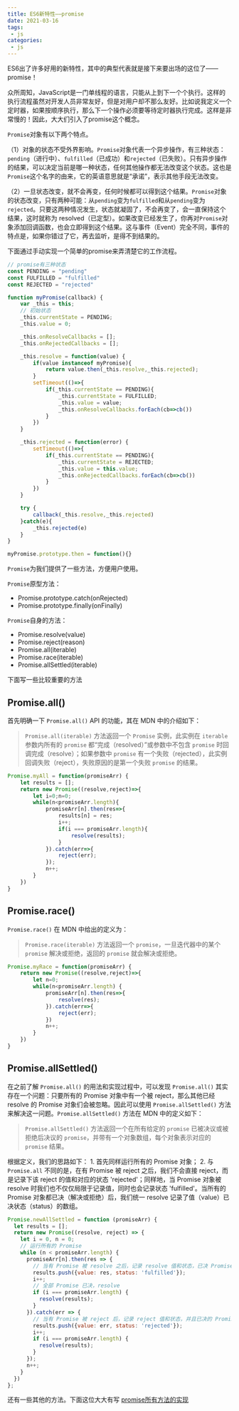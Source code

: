 ```yaml
---
title: ES6新特性——promise
date: 2021-03-16
tags:
 - js
categories:
 - js
---
```


ES6出了许多好用的新特性，其中的典型代表就是接下来要出场的这位了——promise！

众所周知，JavaScript是一门单线程的语言，只能从上到下一个个执行。这样的执行流程虽然对开发人员非常友好，但是对用户却不那么友好。比如说我定义一个定时器，如果按顺序执行，那么下一个操作必须要等待定时器执行完成。这样是非常慢的！因此，大大们引入了promise这个概念。

`Promise`对象有以下两个特点。

（1）对象的状态不受外界影响。`Promise`对象代表一个异步操作，有三种状态：`pending`（进行中）、`fulfilled`（已成功）和`rejected`（已失败）。只有异步操作的结果，可以决定当前是哪一种状态，任何其他操作都无法改变这个状态。这也是`Promise`这个名字的由来，它的英语意思就是“承诺”，表示其他手段无法改变。

（2）一旦状态改变，就不会再变，任何时候都可以得到这个结果。`Promise`对象的状态改变，只有两种可能：从`pending`变为`fulfilled`和从`pending`变为`rejected`。只要这两种情况发生，状态就凝固了，不会再变了，会一直保持这个结果，这时就称为 resolved（已定型）。如果改变已经发生了，你再对`Promise`对象添加回调函数，也会立即得到这个结果。这与事件（Event）完全不同，事件的特点是，如果你错过了它，再去监听，是得不到结果的。



下面通过手动实现一个简单的promise来弄清楚它的工作流程。

```js
// promise有三种状态
const PENDING = "pending"
const FULFILLED = "fulfilled"
const REJECTED = "rejected"

function myPromise(callback) {
    var _this = this;
    // 初始状态
    _this.currentState = PENDING;
    _this.value = 0;

    _this.onResolveCallbacks = [];
    _this.onRejectedCallbacks = [];

    _this.resolve = function(value) {
        if(value instanceof myPromise){
            return value.then(_this.resolve,_this.rejected);
        }
        setTimeout(()=>{
            if(_this.currentState == PENDING){
                _this.currentState = FULFILLED;
                _this.value = value;
                _this.onResolveCallbacks.forEach(cb=>cb())
            }
        })
    }

    _this.rejected = function(error) {
        setTimeout(()=>{
            if(_this.currentState == PENDING){
                _this.currentState = REJECTED;
                _this.value = this.value;
                _this.onRejectedCallbacks.forEach(cb=>cb())
            }
        })
    }

    try {
        callback(_this.resolve,_this.rejected)
    }catch(e){
        _this.rejected(e)
    }
}

myPromise.prototype.then = function(){}
```

`Promise`为我们提供了一些方法，方便用户使用。

`Promise`原型方法：

- Promise.prototype.catch(onRejected)
- Promise.prototype.finally(onFinally)

`Promise`自身的方法：

- Promise.resolve(value)
- Promise.reject(reason)
- Promise.all(iterable)
- Promise.race(iterable)
- Promise.allSettled(iterable)

下面写一些比较重要的方法



## Promise.all()

首先明确一下 `Promise.all()` API 的功能，其在 MDN 中的介绍如下：

> `Promise.all(iterable)` 方法返回一个 `Promise` 实例，此实例在 `iterable` 参数内所有的 `promise` 都“完成（resolved）”或参数中不包含 `promise` 时回调完成（resolve）；如果参数中 `promise` 有一个失败（rejected），此实例回调失败（reject），失败原因的是第一个失败 `promise` 的结果。

```js
Promise.myAll = function(promiseArr) {
    let results = [];
    return new Promise((resolve,reject)=>{
        let i=0;n=0;
        while(n<promiseArr.length){
            promiseArr[n].then(res=>{
                results[n] = res;
                i++;
                if(i === promiseArr.length){
                    resolve(results);
                }
            }).catch(err=>{
                reject(err);
            });
            n++;
        }
    })
}
```



## Promise.race()

`Promise.race()` 在 MDN 中给出的定义为：

> `Promise.race(iterable)` 方法返回一个 `promise`，一旦迭代器中的某个 `promise` 解决或拒绝，返回的 `promise` 就会解决或拒绝。

```js
Promise.myRace = function(promiseArr) {
    return new Promise((resolve,reject)=>{
        let n=0;
        while(n<promiseArr.length) {
            promiseArr[n].then(res=>{
                resolve(res);
            }).catch(err=>{
                reject(err);
            })
            n++;
        }
    })
}
```



## Promise.allSettled()

在之前了解 `Promise.all()` 的用法和实现过程中，可以发现 `Promise.all()` 其实存在一个问题：只要所有的 Promise 对象中有一个被 reject，那么其他已经 resolve 的 Promise 对象们会被忽略。因此可以使用 `Promise.allSettled()` 方法来解决这一问题。`Promise.allSettled()` 方法在 MDN 中的定义如下：

> `Promise.allSettled()` 方法返回一个在所有给定的 `promise` 已被决议或被拒绝后决议的 `promise`，并带有一个对象数组，每个对象表示对应的`promise` 结果。

根据定义，我们的思路如下： 1. 首先同样运行所有的 Promise 对象； 2. 与 `Promise.all` 不同的是，在有 Promise 被 reject 之后，我们不会直接 reject，而是记录下该 reject 的值和对应的状态 'rejected'；同样地，当 Promise 对象被 resolve 时我们也不仅仅局限于记录值，同时也会记录状态 'fulfilled'。当所有的 Promise 对象都已决（解决或拒绝）后，我们统一 resolve 记录了值（value）已决状态（status）的数组。

```js
Promise.newAllSettled = function (promiseArr) {
  let results = [];
  return new Promise((resolve, reject) => {
    let i = 0, n = 0;
    // 运行所有的 Promise
    while (n < promiseArr.length) {
      promiseArr[n].then(res => {
        // 当有 Promise 被 resolve 之后，记录 resolve 值和状态，已决 Promise 计数加一
        results.push({value: res, status: 'fulfilled'});
        i++;
        // 全部 Promise 已决，resolve
        if (i === promiseArr.length) {
          resolve(results);
        }
      }).catch(err => {
        // 当有 Promise 被 reject 后，记录 reject 值和状态，并且已决的 Promise 计数加一
        results.push({value: err, status: 'rejected'});
        i++;
        if (i === promiseArr.length) {
          resolve(results);
        }
      });
      n++;
    }
  })
};
```

还有一些其他的方法。下面这位大大有写
[promise所有方法的实现](https://zhuanlan.zhihu.com/p/232805664)